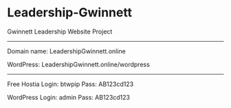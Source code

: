 # Leadership-Gwinnett
Gwinnett Leadership Website Project

-------------------------------------------------

Domain name: LeadershipGwinnett.online

WordPress: LeadershipGwinnett.online/wordpress

-------------------------------------------------

Free Hostia Login: btwpip  Pass: AB123cd123

WordPress   Login: admin   Pass: AB123cd123
